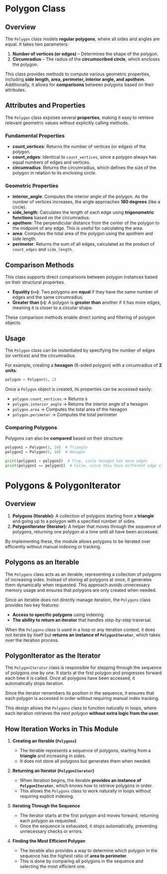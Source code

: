 # Polygon Class 

## **Overview**  

The `Polygon` class models **regular polygons**, where all sides and angles are equal. It takes two parameters:  

1. **Number of vertices (or edges)** – Determines the shape of the polygon.  
2. **Circumradius** – The radius of the **circumscribed circle**, which encloses the polygon.  

This class provides methods to compute various geometric properties, including **side length, area, perimeter, interior angle, and apothem**. Additionally, it allows for **comparisons** between polygons based on their attributes.


## **Attributes and Properties**  

The `Polygon` class exposes several **properties**, making it easy to retrieve relevant geometric values without explicitly calling methods.

### **Fundamental Properties**  

- **count_vertices**: Returns the number of vertices (or edges) of the polygon.  
- **count_edges**: Identical to `count_vertices`, since a polygon always has equal numbers of edges and vertices.  
- **circumradius**: Returns the circumradius, which defines the size of the polygon in relation to its enclosing circle.  

### **Geometric Properties**  

- **interior_angle**: Computes the interior angle of the polygon. As the number of vertices increases, the angle approaches **180 degrees** (like a circle).  
- **side_length**: Calculates the length of each edge using **trigonometric functions** based on the circumradius.  
- **apothem**: The perpendicular distance from the center of the polygon to the midpoint of any edge. This is useful for calculating the area.  
- **area**: Computes the total area of the polygon using the apothem and side length.  
- **perimeter**: Returns the sum of all edges, calculated as the product of `count_edges` and `side_length`.  


## **Comparison Methods**  

This class supports direct comparisons between polygon instances based on their structural properties.

- **Equality (`==`)**: Two polygons are **equal** if they have the same number of edges and the same circumradius.  
- **Greater than (`>`)**: A polygon is **greater than** another if it has more edges, meaning it is closer to a circular shape.  

These comparison methods enable direct sorting and filtering of polygon objects.



## **Usage**  

The `Polygon` class can be instantiated by specifying the number of edges (or vertices) and the circumradius.  

For example, creating a **hexagon** (6-sided polygon) with a circumradius of **2 units**:  

```python
polygon = Polygon(6, 2)
```

Once a `Polygon` object is created, its properties can be accessed easily:  

- `polygon.count_vertices` → Returns `6`  
- `polygon.interior_angle` → Returns the interior angle of a hexagon  
- `polygon.area` → Computes the total area of the hexagon  
- `polygon.perimeter` → Computes the total perimeter  

### **Comparing Polygons**  

Polygons can also be **compared** based on their structure:  

```python
polygon1 = Polygon(3, 10)  # Triangle
polygon2 = Polygon(6, 10)  # Hexagon

print(polygon1 < polygon2)  # True, since hexagon has more edges
print(polygon1 == polygon2)  # False, since they have different edge counts
```




# Polygons & PolygonIterator 

## **Overview**  

1. **Polygons (Iterable):** A collection of polygons starting from a **triangle** and going up to a polygon with a specified number of sides.  
2. **PolygonIterator (Iterator):** A helper that moves through the sequence of polygons, returning one polygon at a time until all have been accessed.  

By implementing these, the module allows polygons to be iterated over efficiently without manual indexing or tracking.


## **Polygons as an Iterable**  

The `Polygons` class acts as an iterable, representing a collection of polygons of increasing sides. Instead of storing all polygons at once, it generates them dynamically when requested. This approach avoids unnecessary memory usage and ensures that polygons are only created when needed.  

Since an iterable does not directly manage iteration, the `Polygons` class provides two key features:  

- **Access to specific polygons** using indexing.  
- **The ability to return an iterator** that handles step-by-step traversal.  

When the `Polygons` class is used in a loop or any iteration context, it does not iterate by itself but **returns an instance of `PolygonIterator`**, which takes over the iteration process.



## **PolygonIterator as the Iterator**  

The `PolygonIterator` class is responsible for stepping through the sequence of polygons one by one. It starts at the first polygon and progresses forward each time it is called. Once all polygons have been accessed, it automatically stops iteration.  

Since the iterator remembers its position in the sequence, it ensures that each polygon is accessed in order without requiring manual index tracking.  

This design allows the `Polygons` class to function naturally in loops, where each iteration retrieves the next polygon **without extra logic from the user**.



## **How Iteration Works in This Module**  

1. **Creating an Iterable (`Polygons`)**  
   - The iterable represents a sequence of polygons, starting from a **triangle** and increasing in sides.  
   - It does not store all polygons but generates them when needed.  

2. **Returning an Iterator (`PolygonIterator`)**  
   - When iteration begins, the iterable **provides an instance of `PolygonIterator`**, which knows how to retrieve polygons in order.  
   - This allows the `Polygons` class to work naturally in loops without requiring explicit indexing.  

3. **Iterating Through the Sequence**  
   - The iterator starts at the first polygon and moves forward, returning each polygon as requested.  
   - Once the sequence is exhausted, it stops automatically, preventing unnecessary checks or errors.  

4. **Finding the Most Efficient Polygon**  
   - The iterable also provides a way to determine which polygon in the sequence has the highest ratio of **area to perimeter**.  
   - This is done by comparing all polygons in the sequence and selecting the most efficient one.  
